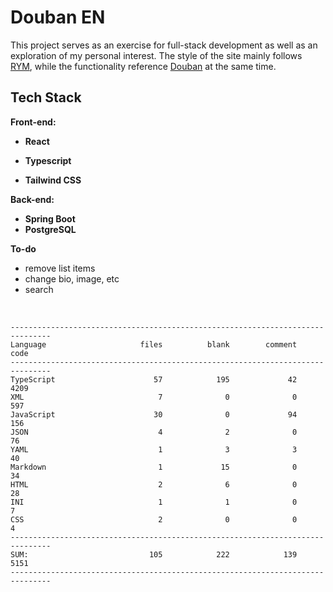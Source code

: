 # Douban EN

This project serves as an exercise for full-stack development as well as an exploration of my personal interest. The
style of the site mainly follows [RYM](https://rateyourmusic.com), while the functionality
reference [Douban](https://www.douban.com) at the same time.

## Tech Stack

**Front-end:**

- **React**

- **Typescript**

- **Tailwind CSS**

**Back-end:**

- **Spring Boot**
- **PostgreSQL**

**To-do**

- remove list items
- change bio, image, etc
- search

<br>

```
-------------------------------------------------------------------------------
Language                     files          blank        comment           code
-------------------------------------------------------------------------------
TypeScript                      57            195             42           4209
XML                              7              0              0            597
JavaScript                      30              0             94            156
JSON                             4              2              0             76
YAML                             1              3              3             40
Markdown                         1             15              0             34
HTML                             2              6              0             28
INI                              1              1              0              7
CSS                              2              0              0              4
-------------------------------------------------------------------------------
SUM:                           105            222            139           5151
-------------------------------------------------------------------------------

```
